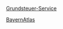 [Grundsteuer-Service](https://atlas.bayern.de/)

[BayernAtlas](https://geoportal.bayern.de/bayernatlas)